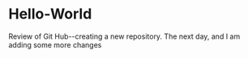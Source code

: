 # Hello-World
Review of Git Hub--creating a new repository.  The next day, and I am adding some more changes
